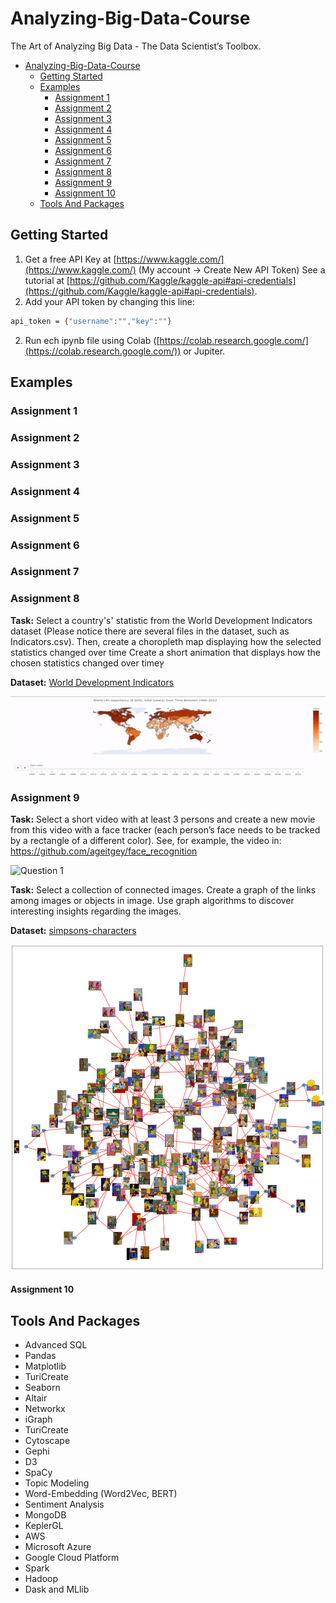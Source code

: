 # Analyzing-Big-Data-Course
The Art of Analyzing Big Data - The Data Scientist’s Toolbox. 

- [Analyzing-Big-Data-Course](#analyzing-big-data-course)
  * [Getting Started](#getting-started)
  * [Examples](#examples)
    + [Assignment 1](#assignment-1)
    + [Assignment 2](#assignment-2)
    + [Assignment 3](#assignment-3)
    + [Assignment 4](#assignment-4)
    + [Assignment 5](#assignment-5)
    + [Assignment 6](#assignment-6)
    + [Assignment 7](#assignment-7)
    + [Assignment 8](#assignment-8)
    + [Assignment 9](#assignment-9)
    + [Assignment 10](#assignment-10)
  * [Tools And Packages](#tools-and-packages)
  
## Getting Started
1. Get a free API Key at [https://www.kaggle.com/](https://www.kaggle.com/) (My account -> Create New API Token)
See a tutorial at [https://github.com/Kaggle/kaggle-api#api-credentials](https://github.com/Kaggle/kaggle-api#api-credentials).
2. Add your API token by changing this line:
```sh
api_token = {"username":"","key":""}
```
2. Run ech ipynb file using Colab ([https://colab.research.google.com/](https://colab.research.google.com/)) or Jupiter.

## Examples

### Assignment 1

### Assignment 2

### Assignment 3

### Assignment 4

### Assignment 5

### Assignment 6

### Assignment 7

### Assignment 8
**Task:** Select a country's' statistic from the World Development Indicators dataset (Please notice there are several files in the dataset, such as Indicators.csv). Then, create a choropleth map displaying how the selected statistics changed over time
Create a short animation that displays how the chosen statistics changed over timeץ

**Dataset:** [World Development Indicators](https://www.kaggle.com/worldbank/world-development-indicators)

![word_exp](https://github.com/nevoit/Analyzing-Big-Data-Course/blob/master/figures/hw_8_life_expect.gif)

### Assignment 9
**Task:** Select a short video with at least 3 persons and create a new movie from this video with a face tracker (each person’s face needs to be tracked by a rectangle of a different color). See, for example, the video in: https://github.com/ageitgey/face_recognition

![Question 1](https://github.com/nevoit/Analyzing-Big-Data-Course/blob/master/figures/hw_9_gif.gif?raw=true)

**Task:** Select a collection of connected images. Create a graph of the links among images or objects in image.
Use graph algorithms to discover interesting insights regarding the images.

**Dataset:** [simpsons-characters](https://www.kaggle.com/alexattia/the-simpsons-characters-dataset)

![Question 2](https://github.com/nevoit/Analyzing-Big-Data-Course/blob/master/figures/hw_9_network.png)

#### Assignment 10

## Tools And Packages
- Advanced SQL
- Pandas
- Matplotlib
- TuriCreate
- Seaborn
- Altair
- Networkx
- iGraph
- TuriCreate
- Cytoscape
- Gephi
- D3
- SpaCy
- Topic Modeling
- Word-Embedding (Word2Vec, BERT)
- Sentiment Analysis
- MongoDB
- KeplerGL
- AWS
- Microsoft Azure
- Google Cloud Platform
- Spark
- Hadoop
- Dask and MLlib
